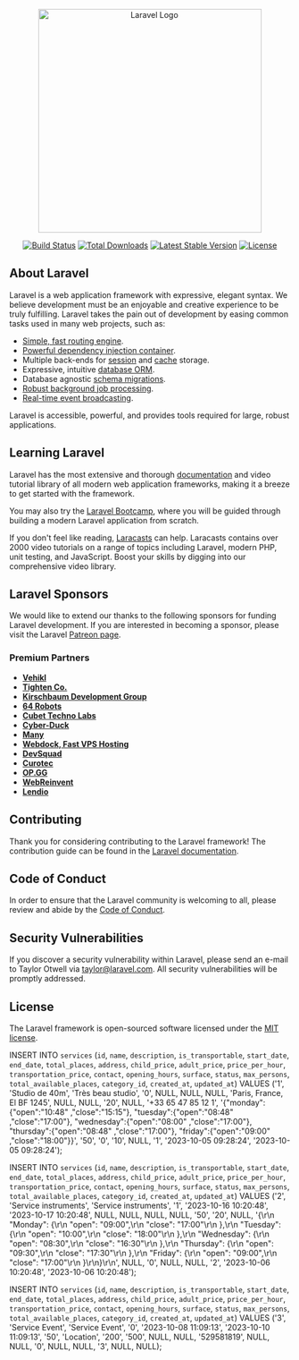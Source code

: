 <p align="center"><a href="https://laravel.com" target="_blank"><img src="https://raw.githubusercontent.com/laravel/art/master/logo-lockup/5%20SVG/2%20CMYK/1%20Full%20Color/laravel-logolockup-cmyk-red.svg" width="400" alt="Laravel Logo"></a></p>

<p align="center">
<a href="https://github.com/laravel/framework/actions"><img src="https://github.com/laravel/framework/workflows/tests/badge.svg" alt="Build Status"></a>
<a href="https://packagist.org/packages/laravel/framework"><img src="https://img.shields.io/packagist/dt/laravel/framework" alt="Total Downloads"></a>
<a href="https://packagist.org/packages/laravel/framework"><img src="https://img.shields.io/packagist/v/laravel/framework" alt="Latest Stable Version"></a>
<a href="https://packagist.org/packages/laravel/framework"><img src="https://img.shields.io/packagist/l/laravel/framework" alt="License"></a>
</p>

## About Laravel

Laravel is a web application framework with expressive, elegant syntax. We believe development must be an enjoyable and creative experience to be truly fulfilling. Laravel takes the pain out of development by easing common tasks used in many web projects, such as:

- [Simple, fast routing engine](https://laravel.com/docs/routing).
- [Powerful dependency injection container](https://laravel.com/docs/container).
- Multiple back-ends for [session](https://laravel.com/docs/session) and [cache](https://laravel.com/docs/cache) storage.
- Expressive, intuitive [database ORM](https://laravel.com/docs/eloquent).
- Database agnostic [schema migrations](https://laravel.com/docs/migrations).
- [Robust background job processing](https://laravel.com/docs/queues).
- [Real-time event broadcasting](https://laravel.com/docs/broadcasting).

Laravel is accessible, powerful, and provides tools required for large, robust applications.

## Learning Laravel

Laravel has the most extensive and thorough [documentation](https://laravel.com/docs) and video tutorial library of all modern web application frameworks, making it a breeze to get started with the framework.

You may also try the [Laravel Bootcamp](https://bootcamp.laravel.com), where you will be guided through building a modern Laravel application from scratch.

If you don't feel like reading, [Laracasts](https://laracasts.com) can help. Laracasts contains over 2000 video tutorials on a range of topics including Laravel, modern PHP, unit testing, and JavaScript. Boost your skills by digging into our comprehensive video library.

## Laravel Sponsors

We would like to extend our thanks to the following sponsors for funding Laravel development. If you are interested in becoming a sponsor, please visit the Laravel [Patreon page](https://patreon.com/taylorotwell).

### Premium Partners

- **[Vehikl](https://vehikl.com/)**
- **[Tighten Co.](https://tighten.co)**
- **[Kirschbaum Development Group](https://kirschbaumdevelopment.com)**
- **[64 Robots](https://64robots.com)**
- **[Cubet Techno Labs](https://cubettech.com)**
- **[Cyber-Duck](https://cyber-duck.co.uk)**
- **[Many](https://www.many.co.uk)**
- **[Webdock, Fast VPS Hosting](https://www.webdock.io/en)**
- **[DevSquad](https://devsquad.com)**
- **[Curotec](https://www.curotec.com/services/technologies/laravel/)**
- **[OP.GG](https://op.gg)**
- **[WebReinvent](https://webreinvent.com/?utm_source=laravel&utm_medium=github&utm_campaign=patreon-sponsors)**
- **[Lendio](https://lendio.com)**

## Contributing

Thank you for considering contributing to the Laravel framework! The contribution guide can be found in the [Laravel documentation](https://laravel.com/docs/contributions).

## Code of Conduct

In order to ensure that the Laravel community is welcoming to all, please review and abide by the [Code of Conduct](https://laravel.com/docs/contributions#code-of-conduct).

## Security Vulnerabilities

If you discover a security vulnerability within Laravel, please send an e-mail to Taylor Otwell via [taylor@laravel.com](mailto:taylor@laravel.com). All security vulnerabilities will be promptly addressed.

## License

The Laravel framework is open-sourced software licensed under the [MIT license](https://opensource.org/licenses/MIT).


INSERT INTO `services` (`id`, `name`, `description`, `is_transportable`, `start_date`, `end_date`, `total_places`, `address`, `child_price`, `adult_price`, `price_per_hour`, `transportation_price`, `contact`, `opening_hours`, `surface`, `status`, `max_persons`, `total_available_places`, `category_id`, `created_at`, `updated_at`) VALUES ('1', 'Studio de 40m', 'Très beau studio', '0', NULL, NULL, NULL, 'Paris, France, El BF 1245', NULL, NULL, '20', NULL, '+33 65 47 85 12 1', '{\"monday\":{\"open\":\"10:48\" ,\"close\":\"15:15\"}, \"tuesday\":{\"open\":\"08:48\" ,\"close\":\"17:00\"}, \"wednesday\":{\"open\":\"08:00\" ,\"close\":\"17:00\"}, \"thursday\":{\"open\":\"08:48\" ,\"close\":\"17:00\"}, \"friday\":{\"open\":\"09:00\" ,\"close\":\"18:00\"}}', '50', '0', '10', NULL, '1', '2023-10-05 09:28:24', '2023-10-05 09:28:24');


INSERT INTO `services` (`id`, `name`, `description`, `is_transportable`, `start_date`, `end_date`, `total_places`, `address`, `child_price`, `adult_price`, `price_per_hour`, `transportation_price`, `contact`, `opening_hours`, `surface`, `status`, `max_persons`, `total_available_places`, `category_id`, `created_at`, `updated_at`) VALUES ('2', 'Service instruments', 'Service instruments', '1', '2023-10-16 10:20:48', '2023-10-17 10:20:48', NULL, NULL, NULL, NULL, '50', '20', NULL, '{\r\n  \"Monday\": {\r\n    \"open\": \"09:00\",\r\n    \"close\": \"17:00\"\r\n  },\r\n  \"Tuesday\": {\r\n    \"open\": \"10:00\",\r\n    \"close\": \"18:00\"\r\n  },\r\n  \"Wednesday\": {\r\n    \"open\": \"08:30\",\r\n    \"close\": \"16:30\"\r\n  },\r\n  \"Thursday\": {\r\n    \"open\": \"09:30\",\r\n    \"close\": \"17:30\"\r\n  },\r\n  \"Friday\": {\r\n    \"open\": \"09:00\",\r\n    \"close\": \"17:00\"\r\n  }\r\n}\r\n', NULL, '0', NULL, NULL, '2', '2023-10-06 10:20:48', '2023-10-06 10:20:48');

INSERT INTO `services` (`id`, `name`, `description`, `is_transportable`, `start_date`, `end_date`, `total_places`, `address`, `child_price`, `adult_price`, `price_per_hour`, `transportation_price`, `contact`, `opening_hours`, `surface`, `status`, `max_persons`, `total_available_places`, `category_id`, `created_at`, `updated_at`) VALUES ('3', 'Service Event', 'Service Event', '0', '2023-10-08 11:09:13', '2023-10-10 11:09:13', '50', 'Location', '200', '500', NULL, NULL, '529581819', NULL, NULL, '0', NULL, NULL, '3', NULL, NULL);
